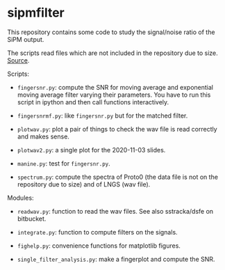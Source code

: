 # sipmfilter

This repository contains some code to study the signal/noise ratio of the SiPM output.

The scripts read files which are not included in the repository due to size. [Source](http://ds50tb.lngs.infn.it:2180/SiPM/Tiles/FBK/NUV/MB2-LF-3x/NUV-LF_3x_57/).

Scripts:

  * `fingersnr.py`: compute the SNR for moving average and exponential moving average filter varying their parameters. You have to run this script in ipython and then call functions interactively.
  
  * `fingersnrmf.py`: like `fingersnr.py` but for the matched filter.

  * `plotwav.py`: plot a pair of things to check the wav file is read correctly and makes sense.
  
  * `plotwav2.py`: a single plot for the 2020-11-03 slides.
  
  * `manine.py`: test for `fingersnr.py`.
  
  * `spectrum.py`: compute the spectra of Proto0 (the data file is not on the repository due to size) and of LNGS (wav file).
  
Modules:

  * `readwav.py`: function to read the wav files. See also sstracka/dsfe on
    bitbucket.
  
  * `integrate.py`: function to compute filters on the signals.
  
  * `fighelp.py`: convenience functions for matplotlib figures.
  
  * `single_filter_analysis.py`: make a fingerplot and compute the SNR.
